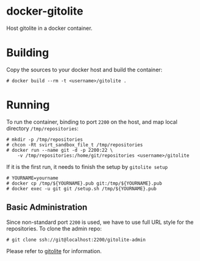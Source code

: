 docker-gitolite
==
Host gitolite in a docker container.

Building
==

Copy the sources to your docker host and build the container:

    # docker build --rm -t <username>/gitolite .

Running
==

To run the container, binding to port `2200` on the host, and map local directory `/tmp/repositories`:

    # mkdir -p /tmp/repositories
    # chcon -Rt svirt_sandbox_file_t /tmp/repositories
    # docker run --name git -d -p 2200:22 \
        -v /tmp/repositories:/home/git/repositories <username>/gitolite

If it is the first run, it needs to finish the setup by `gitolite setup`

    # YOURNAME=yourname
    # docker cp /tmp/${YOURNAME}.pub git:/tmp/${YOURNAME}.pub
    # docker exec -u git git /setup.sh /tmp/${YOURNAME}.pub

Basic Administration
--
Since non-standard port `2200` is used, we have to use full URL style for the repositories. To clone the admin repo:

    # git clone ssh://git@localhost:2200/gitolite-admin

Please refer to [gitolite](http://gitolite.com/gitolite/) for information.
